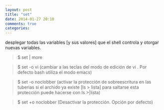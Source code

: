 ```yaml
---
layout: post
title: "set"
date: 2014-01-27 20:10
comments: true
categories: 
---
```

desplegar todas las variables [y sus valores] que el shell controla y otorgar nuevas variables.

>$ set | more

>$ set -o vi (cambiar a las teclas del modo de edición de vi . Por defecto bash utiliza el modo emacs)

>$ set -o noclobber (activar la protección de sobreescritura en las tuberias si el archido ya existe [ls > lista] para saltarse esta protección puede hacerse con ls >|lista)

>$ set +o noclobber (Desactivar la protección. Opción por defecto)

